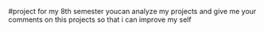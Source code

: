 #project for my 8th semester
youcan analyze my projects and give me your comments on this projects so that i can improve my self

